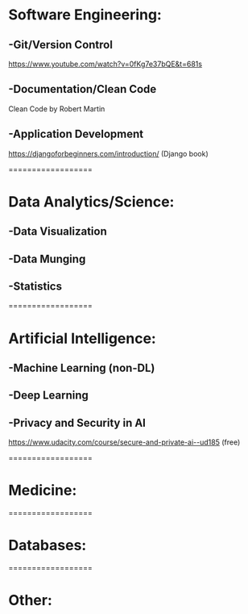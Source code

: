 # Software Engineering:
## -Git/Version Control
https://www.youtube.com/watch?v=0fKg7e37bQE&t=681s

## -Documentation/Clean Code
Clean Code by Robert Martin

## -Application Development
https://djangoforbeginners.com/introduction/ (Django book)


==================
# Data Analytics/Science:
## -Data Visualization

## -Data Munging

## -Statistics


==================
# Artificial Intelligence:
## -Machine Learning (non-DL)

## -Deep Learning

## -Privacy and Security in AI
https://www.udacity.com/course/secure-and-private-ai--ud185 (free)


==================
# Medicine:


==================
# Databases:


==================
# Other:


